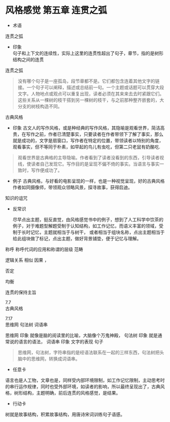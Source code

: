 

# 风格感觉 第五章 连贯之弧

- 术语 

 连贯之弧

- 印象  
   句子和上下文的连续性，实际上这里的连贯性超出了句子，章节，指的是树形结构之间的连贯

连贯之弧
>   没有哪个句子是一座孤岛，段节章都不是。它们都包含连着其他文字的链接。一个句子可以阐释，描述或总结前一句。一个主题或话题可以贯穿大段文字。人物地点或观点可以重复出现，读者必须在其来来去去时紧跟它们。这些关系从一棵树的枝干搭到另一棵树的枝干，与之前那种整齐嵌套的，大分支的树枝构造不同。

古典风格

- 印象
古文人的写作风格，或是种经典的写作风格，其隐喻是观看世界，简洁高贵，在写作之前，作者已清楚事实，只要读者在作者带领下了解了事实，那么就是成功的，文字是扇窗口，写作者在特定的位置，带领读者以特别的角度，观看事实，但不等同于朴素，如早起的鸟儿有虫吃，但第二只老鼠有奶酪吃.

> 观看世界是古典格的主导隐喻。作者看到了读者没看到的东西，引导读者视线，使读者自己发现它。写作目的是呈现不偏不倚的事实。当语言与事实一致时，写作便成功了。


- 例子 古典风格，与好看的电影呈现的一样，也是一种视觉呈现，好的古典风格作者如同摄像师，带领观众领略风景，探寻故事，获得启迪。

知识的诅咒


- 反常识  

    尽早点出主题，挺反直觉，由风格感觉书中的例子，想到了人工科学中饮茶的例子，对于难题型解题受制于认知结构，如工作记忆，而语义丰富的领域，受制于长时记忆，主题就相当于与树干，
    或者相当于组块名称，点出主题相当于给此组块做了标记，点出主题，做好背景铺垫，便于记忆与理解。

称呼  称呼代词的应用和称谓的层级  范畴


逻辑关系 相似 因果  ，

否定


均衡

连贯的保持主旨



7.7  
古典风格



7.17  
思维网 句法树 词语串

思维网 印象 就像是脑的阅读里的比喻，大脑像个万鬼神殿，
句法树 印象 就是通常说的语言的语法，
词语串 印象 文字的表现 句子

> 思维网，句法树，字符串指的是经语法联系在一起的三样东西，句法树把头脑中的思维网，转换成词语串。

- 任意卡 
 
 语言也是人工物，文章也是，同样受内部环境限制，如工作记忆限制，主动思考时的串行运作规律，同时也受外部环境，如读者的影响，所以最终呈现出了，古典风格，树形结构，主题明确，前后连贯的风格感觉，是结果。

- 行动卡

树就是故事结构，积累故事结构，用唐诗宋词训练句子语感。

